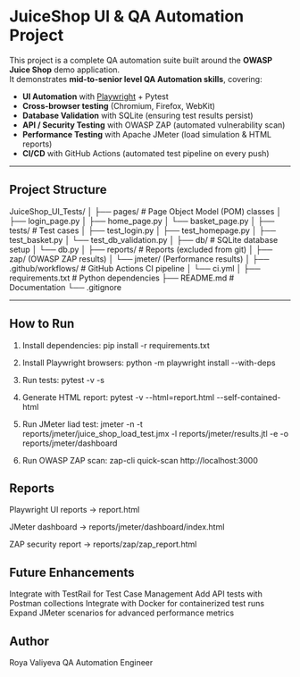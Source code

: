 # JuiceShop UI & QA Automation Project

This project is a complete QA automation suite built around the **OWASP Juice Shop** demo application.  
It demonstrates **mid-to-senior level QA Automation skills**, covering:

- **UI Automation** with [Playwright](https://playwright.dev/) + Pytest  
- **Cross-browser testing** (Chromium, Firefox, WebKit)  
- **Database Validation** with SQLite (ensuring test results persist)  
- **API / Security Testing** with OWASP ZAP (automated vulnerability scan)  
- **Performance Testing** with Apache JMeter (load simulation & HTML reports)  
- **CI/CD** with GitHub Actions (automated test pipeline on every push)

---

## Project Structure
JuiceShop_UI_Tests/
│
├── pages/ # Page Object Model (POM) classes
│ ├── login_page.py
│ ├── home_page.py
│ └── basket_page.py
│
├── tests/ # Test cases
│ ├── test_login.py
│ ├── test_homepage.py
│ ├── test_basket.py
│ └── test_db_validation.py
│
├── db/ # SQLite database setup
│ └── db.py
│
├── reports/ # Reports (excluded from git)
│ ├── zap/ (OWASP ZAP results)
│ └── jmeter/ (Performance results)
│
├── .github/workflows/ # GitHub Actions CI pipeline
│ └── ci.yml
│
├── requirements.txt # Python dependencies
├── README.md # Documentation
└── .gitignore

---

## How to Run

1. Install dependencies:
pip install -r requirements.txt

2. Install Playwright browsers:
python -m playwright install --with-deps

3. Run tests:
pytest -v -s

4. Generate HTML report:
pytest -v --html=report.html --self-contained-html

5. Run JMeter liad test:
jmeter -n -t reports/jmeter/juice_shop_load_test.jmx -l reports/jmeter/results.jtl -e -o reports/jmeter/dashboard

6. Run OWASP ZAP scan:
zap-cli quick-scan http://localhost:3000

## Reports

Playwright UI reports → report.html

JMeter dashboard → reports/jmeter/dashboard/index.html

ZAP security report → reports/zap/zap_report.html


## Future Enhancements

Integrate with TestRail for Test Case Management
Add API tests with Postman collections
Integrate with Docker for containerized test runs
Expand JMeter scenarios for advanced performance metrics


## Author

Roya Valiyeva
QA Automation Engineer
